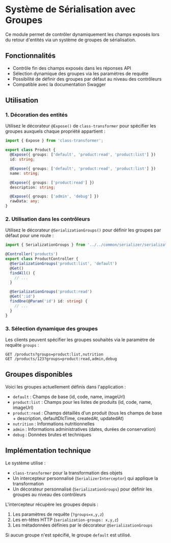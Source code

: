 # Système de Sérialisation avec Groupes

Ce module permet de contrôler dynamiquement les champs exposés lors du retour d'entités via un système de groupes de sérialisation.

## Fonctionnalités

- Contrôle fin des champs exposés dans les réponses API
- Sélection dynamique des groupes via les paramètres de requête
- Possibilité de définir des groupes par défaut au niveau des contrôleurs
- Compatible avec la documentation Swagger

## Utilisation

### 1. Décoration des entités

Utilisez le décorateur `@Expose()` de `class-transformer` pour spécifier les groupes auxquels chaque propriété appartient :

```typescript
import { Expose } from 'class-transformer';

export class Product {
  @Expose({ groups: ['default', 'product:read', 'product:list'] })
  id: string;

  @Expose({ groups: ['default', 'product:read', 'product:list'] })
  name: string;

  @Expose({ groups: ['product:read'] })
  description: string;

  @Expose({ groups: ['admin', 'debug'] })
  rawData: any;
}
```

### 2. Utilisation dans les contrôleurs

Utilisez le décorateur `@SerializationGroups()` pour définir les groupes par défaut pour une route :

```typescript
import { SerializationGroups } from '../../common/serializer/serialization-groups.decorator';

@Controller('products')
export class ProductController {
  @SerializationGroups('product:list', 'default')
  @Get()
  findAll() {
    // ...
  }

  @SerializationGroups('product:read')
  @Get(':id')
  findOne(@Param('id') id: string) {
    // ...
  }
}
```

### 3. Sélection dynamique des groupes

Les clients peuvent spécifier les groupes souhaités via le paramètre de requête `groups` :

```
GET /products?groups=product:list,nutrition
GET /products/123?groups=product:read,admin,debug
```

## Groupes disponibles

Voici les groupes actuellement définis dans l'application :

- `default` : Champs de base (id, code, name, imageUrl)
- `product:list` : Champs pour les listes de produits (id, code, name, imageUrl)
- `product:read` : Champs détaillés d'un produit (tous les champs de base + description, defaultDlcTime, createdAt, updatedAt)
- `nutrition` : Informations nutritionnelles
- `admin` : Informations administratives (dates, durées de conservation)
- `debug` : Données brutes et techniques

## Implémentation technique

Le système utilise :

- `class-transformer` pour la transformation des objets
- Un intercepteur personnalisé (`SerializerInterceptor`) qui applique la transformation
- Un décorateur personnalisé (`SerializationGroups`) pour définir les groupes au niveau des contrôleurs

L'intercepteur récupère les groupes depuis :

1. Les paramètres de requête (`?groups=x,y,z`)
2. Les en-têtes HTTP (`serialization-groups: x,y,z`)
3. Les métadonnées définies par le décorateur `@SerializationGroups`

Si aucun groupe n'est spécifié, le groupe `default` est utilisé.
